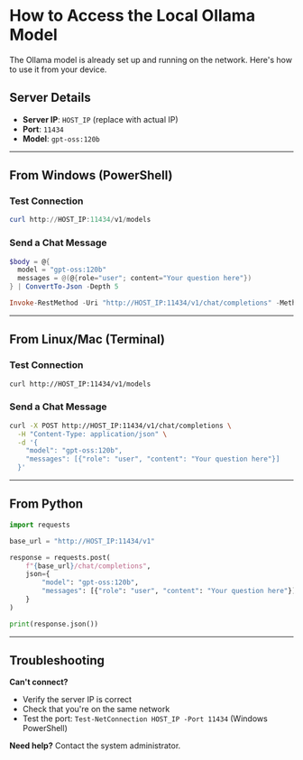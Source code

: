 # How to Access the Local Ollama Model

The Ollama model is already set up and running on the network. Here's how to use it from your device.

## Server Details

- **Server IP**: `HOST_IP` (replace with actual IP)
- **Port**: `11434`
- **Model**: `gpt-oss:120b`

---

## From Windows (PowerShell)

### Test Connection
```powershell
curl http://HOST_IP:11434/v1/models
```

### Send a Chat Message
```powershell
$body = @{
  model = "gpt-oss:120b"
  messages = @(@{role="user"; content="Your question here"})
} | ConvertTo-Json -Depth 5

Invoke-RestMethod -Uri "http://HOST_IP:11434/v1/chat/completions" -Method POST -ContentType "application/json" -Body $body
```

---

## From Linux/Mac (Terminal)

### Test Connection
```bash
curl http://HOST_IP:11434/v1/models
```

### Send a Chat Message
```bash
curl -X POST http://HOST_IP:11434/v1/chat/completions \
  -H "Content-Type: application/json" \
  -d '{
    "model": "gpt-oss:120b",
    "messages": [{"role": "user", "content": "Your question here"}]
  }'
```

---

## From Python

```python
import requests

base_url = "http://HOST_IP:11434/v1"

response = requests.post(
    f"{base_url}/chat/completions",
    json={
        "model": "gpt-oss:120b",
        "messages": [{"role": "user", "content": "Your question here"}]
    }
)

print(response.json())
```

---

## Troubleshooting

**Can't connect?**
- Verify the server IP is correct
- Check that you're on the same network
- Test the port: `Test-NetConnection HOST_IP -Port 11434` (Windows PowerShell)

**Need help?**
Contact the system administrator.
